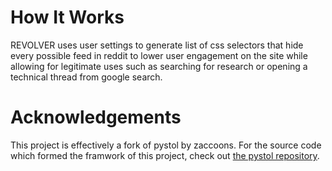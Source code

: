 # How It Works
REVOLVER uses user settings to generate list of css selectors that hide every possible feed in reddit to lower user engagement on the site while allowing for legitimate uses such as searching for research or opening a technical thread from google search.

# Acknowledgements
This project is effectively a fork of pystol by zaccoons. For the source code which formed the framwork of this project, check out [the pystol repository](https://codeberg.org/zacoons/pystol).
